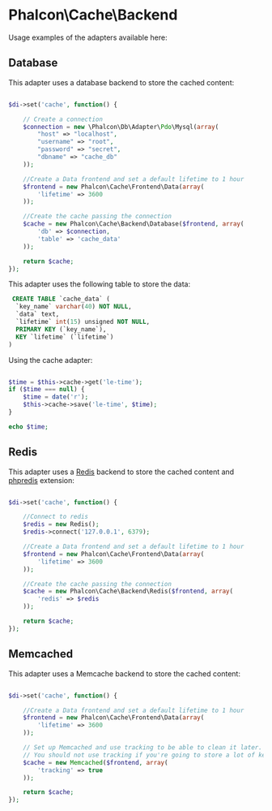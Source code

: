 Phalcon\Cache\Backend
=====================

Usage examples of the adapters available here:

Database
--------
This adapter uses a database backend to store the cached content:

```php

$di->set('cache', function() {

	// Create a connection
	$connection = new \Phalcon\Db\Adapter\Pdo\Mysql(array(
	    "host" => "localhost",
	    "username" => "root",
	    "password" => "secret",
	    "dbname" => "cache_db"
	));

	//Create a Data frontend and set a default lifetime to 1 hour
	$frontend = new Phalcon\Cache\Frontend\Data(array(
	    'lifetime' => 3600
	));

	//Create the cache passing the connection
	$cache = new Phalcon\Cache\Backend\Database($frontend, array(
		'db' => $connection,
		'table' => 'cache_data'
	));

	return $cache;
});

```

This adapter uses the following table to store the data:

```sql
 CREATE TABLE `cache_data` (
  `key_name` varchar(40) NOT NULL,
  `data` text,
  `lifetime` int(15) unsigned NOT NULL,
  PRIMARY KEY (`key_name`),
  KEY `lifetime` (`lifetime`)
)
```

Using the cache adapter:

```php

$time = $this->cache->get('le-time');
if ($time === null) {
    $time = date('r');
    $this->cache->save('le-time', $time);
}

echo $time;

```

Redis
-----
This adapter uses a [Redis](http://redis.io) backend to store the cached content and [phpredis](https://github.com/nicolasff/phpredis) extension:

```php

$di->set('cache', function() {

	//Connect to redis
	$redis = new Redis();
	$redis->connect('127.0.0.1', 6379);

	//Create a Data frontend and set a default lifetime to 1 hour
	$frontend = new Phalcon\Cache\Frontend\Data(array(
	    'lifetime' => 3600
	));

	//Create the cache passing the connection
	$cache = new Phalcon\Cache\Backend\Redis($frontend, array(
		'redis' => $redis
	));

	return $cache;
});

```

Memcached
-----
This adapter uses a Memcache backend to store the cached content:

```php

$di->set('cache', function() {

	//Create a Data frontend and set a default lifetime to 1 hour
	$frontend = new Phalcon\Cache\Frontend\Data(array(
	    'lifetime' => 3600
	));

	// Set up Memcached and use tracking to be able to clean it later.
	// You should not use tracking if you're going to store a lot of keys!
    $cache = new Memcached($frontend, array(
        'tracking' => true
    ));

	return $cache;
});

```